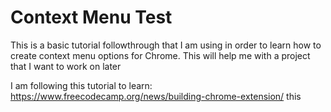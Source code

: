 # Context Menu Test

This is a basic tutorial followthrough that I am using in order to learn how to create context menu options for Chrome. This will help me with a project that I want to work on later

I am following this tutorial to learn: https://www.freecodecamp.org/news/building-chrome-extension/
this